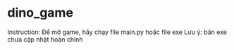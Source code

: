# dino_game

Instruction:
Để mở game, hãy chạy file main.py hoặc file exe
Lưu ý: bản exe chưa cập nhật hoàn chỉnh



            
